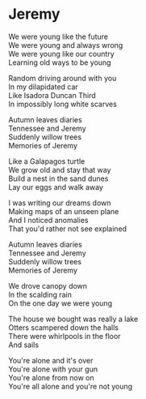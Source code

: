 # Jeremy  

We were young like the future  
We were young and always wrong  
We were young like our country  
Learning old ways to be young  

Random driving around with you  
In my dilapidated car  
Like Isadora Duncan Third  
In impossibly long white scarves  

Autumn leaves diaries  
Tennessee and Jeremy  
Suddenly willow trees  
Memories of Jeremy  

Like a Galapagos turtle  
We grow old and stay that way  
Build a nest in the sand dunes  
Lay our eggs and walk away  

I was writing our dreams down  
Making maps of an unseen plane  
And I noticed anomalies  
That you'd rather not see explained  

Autumn leaves diaries  
Tennessee and Jeremy  
Suddenly willow trees  
Memories of Jeremy  

We drove canopy down  
In the scalding rain  
On the one day we were young  

The house we bought was really a lake  
Otters scampered down the halls  
There were whirlpools in the floor  
And sails  

You're alone and it's over  
You're alone with your gun  
You're alone from now on  
You're all alone and you're not young  
